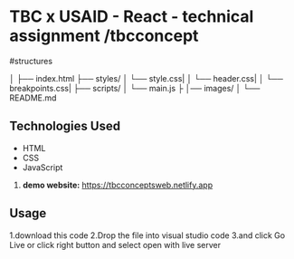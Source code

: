 # TBC x USAID - React - technical assignment /tbcconcept


#structures

│
├── index.html
├── styles/
│ └── style.css|
│ └── header.css|
│ └── breakpoints.css|
├── scripts/
│ └── main.js
├
│── images/
│
└── README.md

## Technologies Used

- HTML 
- CSS 
- JavaScript

1. **demo website:**
   https://tbcconceptsweb.netlify.app

## Usage
1.download this code
2.Drop the file into visual studio code
3.and click Go Live or click right button and select open with live server



